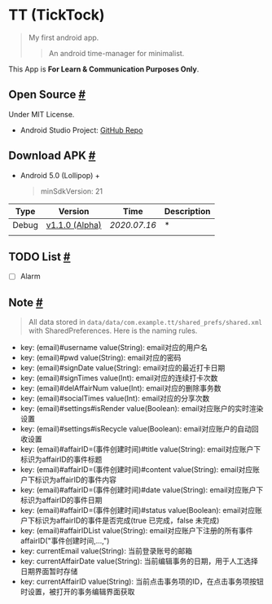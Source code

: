 # TT (TickTock)
> My first android app.
> > An android time-manager for minimalist.

This App is **For Learn & Communication Purposes Only**.

## Open Source [#](#)
Under MIT License.
- Android Studio Project: [GitHub Repo](https://github.com/githubzjm/TT)

## Download APK [#](#)
- Android 5.0 (Lollipop) +
    > minSdkVersion: 21

|Type|Version|Time|Description|
|--|--|--|--|
|Debug|[v1.1.0 (Alpha)](http://www.zjmpage.com/TT/TT_debug1.1.0.apk)|*2020.07.16*|*|
|||

## TODO List [#](#)
- [ ] Alarm

## Note [#](#)
> All data stored in `data/data/com.example.tt/shared_prefs/shared.xml` with SharedPreferences.
> Here is the naming rules.
 * key: (email)#username value(String): email对应的用户名
 * key: (email)#pwd value(String): email对应的密码
 * key: (email)#signDate value(String): email对应的最近打卡日期
 * key: (email)#signTimes value(Int): email对应的连续打卡次数
 * key: (email)#delAffairNum value(Int): email对应的删除事务数
 * key: (email)#socialTimes value(Int): email对应的分享次数
 * key: (email)#settings#isRender value(Boolean): email对应账户的实时渲染设置
 * key: (email)#settings#isRecycle value(Boolean): email对应账户的自动回收设置
 * key: (email)#affairID=(事件创建时间)#title value(String): email对应账户下标识为affairID的事件标题
 * key: (email)#affairID=(事件创建时间)#content value(String): email对应账户下标识为affairID的事件内容
 * key: (email)#affairID=(事件创建时间)#date value(String): email对应账户下标识为affairID的事件日期
 * key: (email)#affairID=(事件创建时间)#status value(Boolean): email对应账户下标识为affairID的事件是否完成(true 已完成，false 未完成)
 * key: (email)#affairIDList value(String): email对应账户下注册的所有事件affairID("事件创建时间,...,")
 * key: currentEmail value(String): 当前登录账号的邮箱
 * key: currentAffairDate value(String): 当前编辑事务的日期，用于人工选择日期界面暂时存储
 * key: currentAffairID value(String): 当前点击事务项的ID，在点击事务项按钮时设置，被打开的事务编辑界面获取